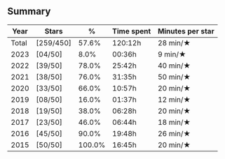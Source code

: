 ## Summary
Year|Stars|%|Time spent|Minutes per star
-|-|-|-|-
Total|[259/450]|57.6%|120:12h|28 min/★
2023|[04/50]|8.0%|00:36h|9 min/★
2022|[39/50]|78.0%|25:42h|40 min/★
2021|[38/50]|76.0%|31:35h|50 min/★
2020|[33/50]|66.0%|10:57h|20 min/★
2019|[08/50]|16.0%|01:37h|12 min/★
2018|[19/50]|38.0%|06:28h|20 min/★
2017|[23/50]|46.0%|06:44h|18 min/★
2016|[45/50]|90.0%|19:48h|26 min/★
2015|[50/50]|100.0%|16:45h|20 min/★
